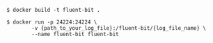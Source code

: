 `$ docker build -t fluent-bit .`

```
$ docker run -p 24224:24224 \   
        -v {path_to_your_log_file}:/fluent-bit/{log_file_name} \   
        --name fluent-bit fluent-bit
```